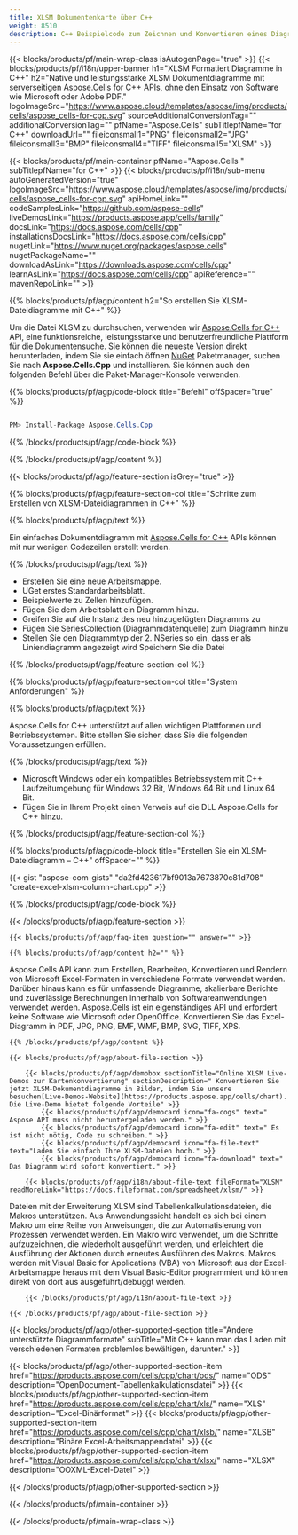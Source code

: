 ```yaml
---
title: XLSM Dokumentenkarte über C++
weight: 8510
description: C++ Beispielcode zum Zeichnen und Konvertieren eines Diagramms oder Diagramms in eine XLSM-Datei in der C++-Laufzeitumgebung für Windows 32 Bit, Windows 64 Bit und Linux 64 Bit.
---
```

{{< blocks/products/pf/main-wrap-class isAutogenPage="true" >}}
{{< blocks/products/pf/i18n/upper-banner h1="XLSM Formatiert Diagramme in C++" h2="Native und leistungsstarke XLSM Dokumentdiagramme mit serverseitigen Aspose.Cells for C++ APIs, ohne den Einsatz von Software wie Microsoft oder Adobe PDF." logoImageSrc="https://www.aspose.cloud/templates/aspose/img/products/cells/aspose_cells-for-cpp.svg" sourceAdditionalConversionTag="" additionalConversionTag="" pfName="Aspose.Cells" subTitlepfName="for C++" downloadUrl="" fileiconsmall1="PNG" fileiconsmall2="JPG" fileiconsmall3="BMP" fileiconsmall4="TIFF" fileiconsmall5="XLSM" >}}

{{< blocks/products/pf/main-container pfName="Aspose.Cells " subTitlepfName="for C++" >}}
{{< blocks/products/pf/i18n/sub-menu autoGeneratedVersion="true" logoImageSrc="https://www.aspose.cloud/templates/aspose/img/products/cells/aspose_cells-for-cpp.svg" apiHomeLink="" codeSamplesLink="https://github.com/aspose-cells" liveDemosLink="https://products.aspose.app/cells/family" docsLink="https://docs.aspose.com/cells/cpp" installationsDocsLink="https://docs.aspose.com/cells/cpp" nugetLink="https://www.nuget.org/packages/aspose.cells" nugetPackageName="" downloadAsLink="https://downloads.aspose.com/cells/cpp" learnAsLink="https://docs.aspose.com/cells/cpp" apiReference="" mavenRepoLink="" >}}

{{% blocks/products/pf/agp/content h2="So erstellen Sie XLSM-Dateidiagramme mit C++" %}}

 Um die Datei XLSM zu durchsuchen, verwenden wir
 [Aspose.Cells for C++](https://products.aspose.com/cells/cpp) 
API, eine funktionsreiche, leistungsstarke und benutzerfreundliche Plattform für die Dokumentensuche. Sie können die neueste Version direkt herunterladen, indem Sie sie einfach öffnen
 [NuGet](https://www.nuget.org/packages/aspose.cells) 
 Paketmanager, suchen Sie nach
 **Aspose.Cells.Cpp** 
 und installieren. Sie können auch den folgenden Befehl über die Paket-Manager-Konsole verwenden.

{{% blocks/products/pf/agp/code-block title="Befehl" offSpacer="true" %}}

```cs

PM> Install-Package Aspose.Cells.Cpp

```

{{% /blocks/products/pf/agp/code-block %}}

{{% /blocks/products/pf/agp/content %}}

{{< blocks/products/pf/agp/feature-section isGrey="true" >}}

{{% blocks/products/pf/agp/feature-section-col title="Schritte zum Erstellen von XLSM-Dateidiagrammen in C++" %}}

{{% blocks/products/pf/agp/text %}}

 Ein einfaches Dokumentdiagramm mit
 [Aspose.Cells for C++](https://products.aspose.com/cells/cpp) 
 APIs können mit nur wenigen Codezeilen erstellt werden.

{{% /blocks/products/pf/agp/text %}}

+ Erstellen Sie eine neue Arbeitsmappe.
+ UGet erstes Standardarbeitsblatt.
+ Beispielwerte zu Zellen hinzufügen.
+ Fügen Sie dem Arbeitsblatt ein Diagramm hinzu.
+ Greifen Sie auf die Instanz des neu hinzugefügten Diagramms zu
+ Fügen Sie SeriesCollection (Diagrammdatenquelle) zum Diagramm hinzu
+ Stellen Sie den Diagrammtyp der 2. NSeries so ein, dass er als Liniendiagramm angezeigt wird
Speichern Sie die Datei

{{% /blocks/products/pf/agp/feature-section-col %}}

{{% blocks/products/pf/agp/feature-section-col title="System Anforderungen" %}}

{{% blocks/products/pf/agp/text %}}

 Aspose.Cells for C++ unterstützt auf allen wichtigen Plattformen und Betriebssystemen. Bitte stellen Sie sicher, dass Sie die folgenden Voraussetzungen erfüllen.

{{% /blocks/products/pf/agp/text %}}

-  Microsoft Windows oder ein kompatibles Betriebssystem mit C++ Laufzeitumgebung für Windows 32 Bit, Windows 64 Bit und Linux 64 Bit.
-  Fügen Sie in Ihrem Projekt einen Verweis auf die DLL Aspose.Cells for C++ hinzu.

{{% /blocks/products/pf/agp/feature-section-col %}}

{{% blocks/products/pf/agp/code-block title="Erstellen Sie ein XLSM-Dateidiagramm – C++" offSpacer="" %}}

{{< gist "aspose-com-gists" "da2fd423617bf9013a7673870c81d708" "create-excel-xlsm-column-chart.cpp" >}}

{{% /blocks/products/pf/agp/code-block %}}

{{< /blocks/products/pf/agp/feature-section >}}

    {{< blocks/products/pf/agp/faq-item question="" answer="" >}}
 

<!-- aboutfile Starts -->

    {{% blocks/products/pf/agp/content h2="" %}}

Aspose.Cells API kann zum Erstellen, Bearbeiten, Konvertieren und Rendern von Microsoft Excel-Formaten in verschiedene Formate verwendet werden. Darüber hinaus kann es für umfassende Diagramme, skalierbare Berichte und zuverlässige Berechnungen innerhalb von Softwareanwendungen verwendet werden. Aspose.Cells ist ein eigenständiges API und erfordert keine Software wie Microsoft oder OpenOffice. Konvertieren Sie das Excel-Diagramm in PDF, JPG, PNG, EMF, WMF, BMP, SVG, TIFF, XPS.

    {{% /blocks/products/pf/agp/content %}}

    {{< blocks/products/pf/agp/about-file-section >}}

        {{< blocks/products/pf/agp/demobox sectionTitle="Online XLSM Live-Demos zur Kartenkonvertierung" sectionDescription=" Konvertieren Sie jetzt XLSM-Dokumentdiagramme in Bilder, indem Sie unsere besuchen[Live-Demos-Website](https://products.aspose.app/cells/chart). Die Live-Demo bietet folgende Vorteile" >}}
            {{< blocks/products/pf/agp/democard icon="fa-cogs" text=" Aspose API muss nicht heruntergeladen werden." >}}
            {{< blocks/products/pf/agp/democard icon="fa-edit" text=" Es ist nicht nötig, Code zu schreiben." >}}
            {{< blocks/products/pf/agp/democard icon="fa-file-text" text="Laden Sie einfach Ihre XLSM-Dateien hoch." >}}
            {{< blocks/products/pf/agp/democard icon="fa-download" text=" Das Diagramm wird sofort konvertiert." >}}

        {{< blocks/products/pf/agp/i18n/about-file-text fileFormat="XLSM" readMoreLink="https://docs.fileformat.com/spreadsheet/xlsm/" >}}
Dateien mit der Erweiterung XLSM sind Tabellenkalkulationsdateien, die Makros unterstützen. Aus Anwendungssicht handelt es sich bei einem Makro um eine Reihe von Anweisungen, die zur Automatisierung von Prozessen verwendet werden. Ein Makro wird verwendet, um die Schritte aufzuzeichnen, die wiederholt ausgeführt werden, und erleichtert die Ausführung der Aktionen durch erneutes Ausführen des Makros. Makros werden mit Visual Basic for Applications (VBA) von Microsoft aus der Excel-Arbeitsmappe heraus mit dem Visual Basic-Editor programmiert und können direkt von dort aus ausgeführt/debuggt werden.

        {{< /blocks/products/pf/agp/i18n/about-file-text >}}

    {{< /blocks/products/pf/agp/about-file-section >}}

<!-- aboutfile Ends -->

{{< blocks/products/pf/agp/other-supported-section title="Andere unterstützte Diagrammformate" subTitle="Mit C++ kann man das Laden mit verschiedenen Formaten problemlos bewältigen, darunter." >}}

{{< blocks/products/pf/agp/other-supported-section-item href="https://products.aspose.com/cells/cpp/chart/ods/" name="ODS" description="OpenDocument-Tabellenkalkulationsdatei" >}}
{{< blocks/products/pf/agp/other-supported-section-item href="https://products.aspose.com/cells/cpp/chart/xls/" name="XLS" description="Excel-Binärformat" >}}
{{< blocks/products/pf/agp/other-supported-section-item href="https://products.aspose.com/cells/cpp/chart/xlsb/" name="XLSB" description="Binäre Excel-Arbeitsmappendatei" >}}
{{< blocks/products/pf/agp/other-supported-section-item href="https://products.aspose.com/cells/cpp/chart/xlsx/" name="XLSX" description="OOXML-Excel-Datei" >}}

{{< /blocks/products/pf/agp/other-supported-section >}}

{{< /blocks/products/pf/main-container >}}
    
{{< /blocks/products/pf/main-wrap-class >}}
